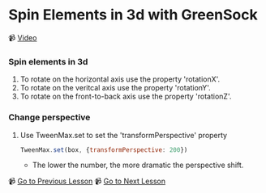 # Spin Elements in 3d with GreenSock

📹 [Video](https://egghead.io/lessons/greensock-spin-elements-in-3d-with-greensock)

### Spin elements in 3d
1. To rotate on the horizontal axis use the property 'rotationX'.
2. To rotate on the veritcal axis use the property 'rotationY'.
3. To rotate on the front-to-back axis use the property 'rotationZ'.

### Change perspective
1. Use TweenMax.set to set the 'transformPerspective' property
    ```js
    TweenMax.set(box, {transformPerspective: 200})
    ```
    - The lower the number, the more dramatic the perspective shift.

📹 [Go to Previous Lesson](https://egghead.io/lessons/greensock-animate-between-css-classes-with-greensock)
📹 [Go to Next Lesson](https://egghead.io/lessons/greensock-control-the-shared-3d-perspective-of-multiple-elements-with-greensock)
